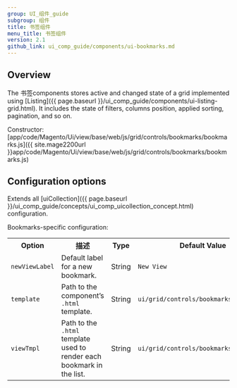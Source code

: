```yaml
---
group: UI_组件_guide
subgroup: 组件
title: 书签组件
menu_title: 书签组件
version: 2.1
github_link: ui_comp_guide/components/ui-bookmarks.md
---
```


## Overview
The 书签components stores active and changed state of a grid implemented using [Listing]({{ page.baseurl }}/ui_comp_guide/components/ui-listing-grid.html). It includes the state of filters, columns position, applied sorting, pagination, and so on.

Constructor: [app/code/Magento/Ui/view/base/web/js/grid/controls/bookmarks/bookmarks.js]({{ site.mage2200url }}app/code/Magento/Ui/view/base/web/js/grid/controls/bookmarks/bookmarks.js)

## Configuration options

Extends all [uiCollection]({{ page.baseurl }}/ui_comp_guide/concepts/ui_comp_uicollection_concept.html) configuration.

Bookmarks-specific configuration:

<table>
  <tr>
    <th>Option</th>
    <th>描述</th>
    <th>Type</th>
    <th>Default Value</th>
  </tr>
  <tr>
    <td><code>newViewLabel</code></td>
    <td>Default label for a new bookmark.</td>
    <td>String</td>
    <td><code>New View</code></td>
  </tr>
  <tr>
    <td><code>template</code></td>
    <td>Path to the component’s <code>.html</code> template.</td>
    <td>String</td>
    <td><code>ui/grid/controls/bookmarks/bookmarks</code></td>
  </tr>
  <tr>
    <td><code>viewTmpl</code></td>
    <td>Path to the <code>.html</code> template used to render each bookmark in the list.</td>
    <td>String</td>
    <td><code>ui/grid/controls/bookmarks/view</code></td>
  </tr>
</table>
